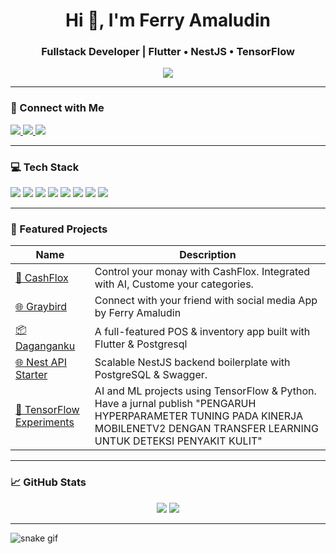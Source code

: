 <h1 align="center">Hi 👋, I'm Ferry Amaludin</h1>
<h3 align="center">Fullstack Developer | Flutter • NestJS • TensorFlow</h3>

<p align="center">
  <img src="https://readme-typing-svg.herokuapp.com?font=Fira+Code&size=22&duration=3000&pause=1000&center=true&width=500&lines=I+build+Flutter+apps.;I+create+powerful+NestJS+backends.;I+love+AI+with+TensorFlow!;Welcome+to+my+profile!+👋" />
</p>

---

### 🔗 Connect with Me
<p align="left">
  <a href="https://www.linkedin.com/in/ferry-amaludin-31a964259/" target="_blank">
    <img src="https://img.shields.io/badge/LinkedIn-Follow-blue?logo=linkedin" />
  </a>
  <a href="mailto:ferryamludn.work@gmail.com">
    <img src="https://img.shields.io/badge/Email-Contact-green?logo=gmail" />
  </a>
  <a href="https://github.com/ferryamludn2">
    <img src="https://img.shields.io/github/followers/ferryamludn2?label=Follow&style=social" />
  </a>
</p>

---

### 💻 Tech Stack

<p>
  <img src="https://img.shields.io/badge/Dart-0175C2?style=for-the-badge&logo=dart&logoColor=white" />
  <img src="https://img.shields.io/badge/Flutter-02569B?style=for-the-badge&logo=flutter&logoColor=white" />
  <img src="https://img.shields.io/badge/NestJS-E0234E?style=for-the-badge&logo=nestjs&logoColor=white" />
  <img src="https://img.shields.io/badge/Node.js-339933?style=for-the-badge&logo=nodedotjs&logoColor=white" />
  <img src="https://img.shields.io/badge/TypeScript-3178C6?style=for-the-badge&logo=typescript&logoColor=white" />
  <img src="https://img.shields.io/badge/TensorFlow-FF6F00?style=for-the-badge&logo=tensorflow&logoColor=white" />
  <img src="https://img.shields.io/badge/PostgreSQL-4169E1?style=for-the-badge&logo=postgresql&logoColor=white" />
  <img src="https://img.shields.io/badge/Firebase-FFCA28?style=for-the-badge&logo=firebase&logoColor=black" />
</p>

---

### 🚀 Featured Projects

| Name | Description |
|------|-------------|
| [🤑 CashFlox](https://play.google.com/store/apps/details?id=com.ferryamludn.walfare) | Control your monay with CashFlox. Integrated with AI, Custome your categories. |
| [🌐 Graybird](https://play.google.com/store/apps/details?id=com.ferryamludn.graybird) | Connect with your friend with social media App by Ferry Amaludin |
| [📦 Daganganku](https://github.com/ferryamludn2/daganganku) | A full-featured POS & inventory app built with Flutter & Postgresql |
| [🌐 Nest API Starter](https://github.com/ferryamludn2/backend-stokbarang.git) | Scalable NestJS backend boilerplate with PostgreSQL & Swagger. |
| [🧠 TensorFlow Experiments](https://doi.org/10.61124/sinta.v2i2.43) | AI and ML projects using TensorFlow & Python. Have a jurnal publish "PENGARUH HYPERPARAMETER TUNING PADA KINERJA MOBILENETV2 DENGAN TRANSFER LEARNING UNTUK DETEKSI PENYAKIT KULIT" |

---

### 📈 GitHub Stats

<p align="center">
  <img src="https://github-readme-stats.vercel.app/api?username=ferryamludn2&show_icons=true&theme=tokyonight&hide_border=false" />
  <img src="https://github-readme-streak-stats.herokuapp.com/?user=ferryamludn2&theme=tokyonight&hide_border=false" />
</p>

---

![snake gif](https://github.com/ferryamludn2/ferryamludn2/blob/output/github-contribution-grid-snake.svg)
    
<!--
**ferryamludn2/ferryamludn2** is a ✨ _special_ ✨ repository because its `README.md` (this file) appears on your GitHub profile.

Here are some ideas to get you started:

- 🔭 I’m currently working on ...
- 🌱 I’m currently learning ...
- 👯 I’m looking to collaborate on ...
- 🤔 I’m looking for help with ...
- 💬 Ask me about ...
- 📫 How to reach me: ...
- 😄 Pronouns: ...
- ⚡ Fun fact: ...
-->
